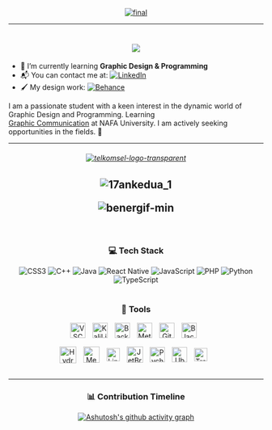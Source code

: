 <div align="center">
    
[![final](https://github.com/Sulaimannabdul/Sulaimannabdul/assets/151133481/5358f0ca-3f26-4a48-a9be-24464218dfbe)](https://www.cisa.gov/topics/cyber-threats-and-advisories)</div>
<hr>

<h1 align="center">
    <img src="https://readme-typing-svg.herokuapp.com/?font=Righteous&size=35&center=true&vCenter=true&width=500&height=70&duration=4000&lines=Hi+There!👋+;+Welcome+to+my+Github!;" />
</h1>

- 🌱 I’m currently learning **Graphic Design & Programming**
- 📬 You can contact me at: [![LinkedIn](https://img.shields.io/badge/LinkedIn-%230077B5.svg?logo=linkedin&logoColor=white)](https://www.linkedin.com/in/sulaiman-aziz/)
- 🖌️ My design work: [![Behance](https://img.shields.io/badge/Behance-1769ff?logo=behance&logoColor=white)](https://www.behance.net/SulaimanAbdul)

I am a passionate student with a keen interest in the dynamic world of Graphic Design and Programming.
Learning </br>
[Graphic Communication](https://www.nafa.edu.sg/programmes/diploma-in-graphic-communication) at NAFA University. I am actively seeking opportunities in the fields. 🚀
<hr>

<h6 align="center">
    
[![telkomsel-logo-transparent](https://github.com/Sulaimannabdul/Sulaimannabdul/assets/151133481/33129c3a-25c5-404a-ad4c-c095f0e3a756)](https://www.telkomsel.com/enterprise/) </h6>

<h2 align="center">
    
![17ankedua_1](https://github.com/Sulaimannabdul/Sulaimannabdul/assets/151133481/eec4979e-b378-4b59-87af-d9e50249d5e1)

![benergif-min](https://github.com/Sulaimannabdul/Sulaimannabdul/assets/151133481/65786ca0-34d5-4575-b238-453a93b92e49) </h2>

<div align="center">
<br>
    
### 💻 Tech Stack
![CSS3](https://img.shields.io/badge/css3-%231572B6.svg?style=for-the-badge&logo=css3&logoColor=white) 
![C++](https://img.shields.io/badge/c++-%2300599C.svg?style=for-the-badge&logo=c%2B%2B&logoColor=white) 
![Java](https://img.shields.io/badge/java-%23ED8B00.svg?style=for-the-badge&logo=openjdk&logoColor=white) 
![React Native](https://img.shields.io/badge/react_native-%2320232a.svg?style=for-the-badge&logo=react&logoColor=%2361DAFB)
![JavaScript](https://img.shields.io/badge/javascript-%23323330.svg?style=for-the-badge&logo=javascript&logoColor=%23F7DF1E) 
![PHP](https://img.shields.io/badge/php-%23777BB4.svg?style=for-the-badge&logo=php&logoColor=white) 
![Python](https://img.shields.io/badge/python-3670A0?style=for-the-badge&logo=python&logoColor=ffdd54) 
![TypeScript](https://img.shields.io/badge/typescript-%23007ACC.svg?style=for-the-badge&logo=typescript&logoColor=white)
<br><br>

<div align="center">

### 🧰 Tools

<img align="center" alt="VSCode" width="30px" style="padding-right:10px;" src="https://uxwing.com/wp-content/themes/uxwing/download/brands-and-social-media/visual-studio-code-icon.png" />
<img align="center" alt="KaliLinux" width="30px" style="padding-right:10px;" src="https://seeklogo.com/images/K/kali-linux-logo-AED181186E-seeklogo.com.png" />
<img align="center" alt="BackBox" width="30px" style="padding-right:10px;" src="https://freepngimg.com/thumb/gnome/59140-backbox-operating-systems-linux-distribution-mint.png" />
<img align="center" alt="Metasploit" width="30px" style="padding-right:10px;" src="https://bit.ly/43xLhBF" />
<img align="center" alt="GitHub" width="30px" style="padding-right:10px;" src="https://cdn.iconscout.com/icon/free/png-512/free-github-159-721954.png?f=webp&w=512" />
<img align="center" alt="BlackMamba" width="30px" style="padding-right:10px;" src="https://miro.medium.com/v2/resize:fit:1122/1*_pc0k3ZBgaIWgAFLM2EoVw.png" /><br><br>
<img align="center" alt="Hydra" width="33px" style="padding-right:10px;" src="https://www.kali.org/tools/hydra/images/hydra-logo.svg" />
<img align="center" alt="MedusaRoot" width="32px" style="padding-right:10px;" src="https://www.kali.org/tools/medusa/images/medusa-logo.svg" />
<img align="center" alt="Linode" width="26px" style="padding-right:10px;" src="https://seeklogo.com/images/L/linode-logo-0B22204438-seeklogo.com.png" />
<img align="center" alt="JetBrains" width="32px" style="padding-right:10px;" src="https://resources.jetbrains.com/storage/products/company/brand/logos/jb_beam.png" />
<img align="center" alt="Pycharm" width="30px" style="padding-right:10px;" src="https://www.cdnlogo.com/logos/p/15/pycharm.svg" />
<img align="center" alt="Ubuntu" width="30px" style="padding-right:10px;" src="https://brandslogos.com/wp-content/uploads/images/large/ubuntu-logo.png" />
<img align="center" alt="Trojan" width="26px" style="padding-right:10px;" src="https://seeklogo.com/images/T/Trojans-logo-9022C64088-seeklogo.com.png" />
</div>
<br>

<div align="center">
<hr>
    
### 📊 Contribution Timeline
[![Ashutosh's github activity graph](https://github-readme-activity-graph.vercel.app/graph?username=Sulaimannabdul&theme=merko)](https://github.com/ashutosh00710/github-readme-activity-graph)
</div>
<div align="left">
